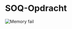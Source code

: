 # SOQ-Opdracht
![Memory fail](https://github.com/KingSD0/First-SOQ-Memory-Game/assets/93257057/bc9a686c-7dc2-4bfe-82fe-1820f0222f4b)
